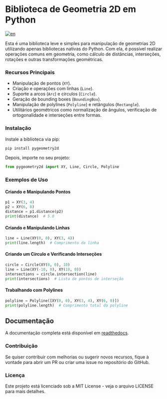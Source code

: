 # Biblioteca de Geometria 2D em Python
[![en](https://img.shields.io/badge/lang-en-red.svg)](https://github.com/leonardopbatista/pygeometry2d/blob/master/README.md)

Esta é uma biblioteca leve e simples para manipulação de geometrias 2D utilizando apenas bibliotecas nativas do Python. Com ela, é possível realizar operações comuns em geometria, como cálculo de distâncias, interseções, rotações e outras transformações geométricas.

### Recursos Principais
- Manipulação de pontos (`XY`).
- Criação e operações com linhas (`Line`).
- Suporte a arcos (`Arc`) e círculos (`Circle`).
- Geração de bounding boxes (`BoundingBox`).
- Manipulação de polylines (`Polyline`) e retângulos (`Rectangle`).
- Utilitários geométricos como normalização de ângulos, verificação de ortogonalidade e interseções entre formas.

### Instalação
Instale a biblioteca via pip:
```sh
pip install pygeometry2d
```
Depois, importe no seu projeto:
```python
from pygeometry2d import XY, Line, Circle, Polyline
```

### Exemplos de Uso

#### Criando e Manipulando Pontos

```python
p1 = XY(3, 4)
p2 = XY(6, 8)
distance = p1.distance(p2)
print(distance)  # 5.0
```

#### Criando e Manipulando Linhas

```python
line = Line(XY(0, 0), XY(3, 4))
print(line.length)  # Comprimento da linha
```

#### Criando um Círculo e Verificando Interseções

```python
circle = Circle(XY(0, 0), 10)
line = Line(XY(-10, 0), XY(10, 0))
intersections = circle.intersection(line)
print(intersections)  # Lista de pontos de interseção
```

#### Trabalhando com Polylines

```python
polyline = Polyline([XY(0, 0), XY(3, 4), XY(6, 0)])
print(polyline.length)  # Comprimento total da polyline
```

## Documentação

A documentação completa está disponível em [readthedocs](https://pygeometry2d.readthedocs.io/).

### Contribuição
Se quiser contribuir com melhorias ou sugerir novos recursos, fique à vontade para abrir um PR ou criar uma issue no repositório do GitHub.

### Licença
Este projeto está licenciado sob a MIT License - veja o arquivo LICENSE para mais detalhes.


